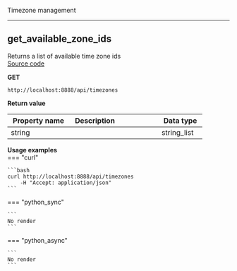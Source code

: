 Timezone management  


___  
## get_available_zone_ids  
Returns a list of available time zone ids  
[Source code](https://github.com/dqops/dqo/blob/develop/distribution/python/dqops/client/api/timezones/get_available_zone_ids.py)
  

**GET**
```
http://localhost:8888/api/timezones  
```

**Return value**  
  
|&nbsp;Property&nbsp;name&nbsp;|&nbsp;Description&nbsp;&nbsp;&nbsp;&nbsp;&nbsp;&nbsp;&nbsp;&nbsp;&nbsp;&nbsp;&nbsp;&nbsp;&nbsp;&nbsp;&nbsp;&nbsp;&nbsp;&nbsp;&nbsp;&nbsp;&nbsp;|&nbsp;Data&nbsp;type&nbsp;|
|---------------|---------------------------------|-----------|
|string||string_list|








**Usage examples**  
=== "curl"
      
    ```bash
    curl http://localhost:8888/api/timezones
		-H "Accept: application/json"
    ```
=== "python_sync"
      
    ```
    No render
    ```
=== "python_async"
      
    ```
    No render
    ```


